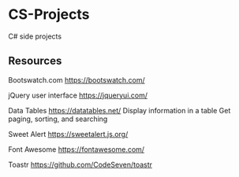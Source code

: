 # CS-Projects
C# side projects

## Resources

Bootswatch.com
https://bootswatch.com/

jQuery user interface
https://jqueryui.com/

Data Tables
https://datatables.net/
Display information in a table
Get paging, sorting, and searching

Sweet Alert
https://sweetalert.js.org/

Font Awesome
https://fontawesome.com/

Toastr
https://github.com/CodeSeven/toastr
